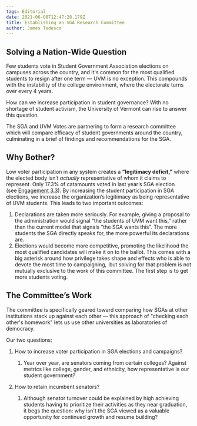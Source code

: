 ```yaml
---
tags: Editorial
date: 2021-06-08T12:47:28.179Z
title: Establishing an SGA Research Committee
author: James Tedesco
---
```

## Solving a Nation-Wide Question

Few students vote in Student Government Association elections on campuses across the country, and it's common for the most qualified students to resign after one term — UVM is no exception. This compounds with the instability of the college environment, where the electorate turns over every 4 years.

How can we increase participation in student governance? With no shortage of student activism, the University of Vermont can rise to answer this question.

The SGA and UVM Votes are partnering to form a research committee which will compare efficacy of student governments around the country, culminating in a brief of findings and recommendations for the SGA.

## Why Bother?

Low voter participation in any system creates a **"legitimacy deficit,"** where the elected body isn’t *actually* representative of whom it claims to represent. Only 17.3% of catamounts voted in last year’s SGA election (see [Engagement 3.3](https://www.uvm.edu/sites/default/files/Office-of-the-Provost/ASG_Dashboard_Oct4_2020.pdf)). By increasing the student participation in SGA elections, we increase the organization’s legitimacy as being representative of UVM students. This leads to two important outcomes:

1. Declarations are taken more seriously. For example, giving a proposal to the administration would signal “the students of UVM want this,” rather than the current model that signals “the SGA wants this”. The more students the SGA directly speaks for, the more powerful its declarations are.
2. Elections would become more competitive, promoting the likelihood the most qualified candidates will make it on to the ballot. This comes with a big asterisk around how privilege takes shape and effects who is able to devote the most time to campaigning,  but solving for that problem is not mutually exclusive to the work of this committee. The first step is to get more students voting.

## The Committee’s Work

The committee is specifically geared toward comparing how SGAs at other institutions stack up against each other — this approach of "checking each other's homework" lets us use other universities as laboratories of democracy.

Our two questions:

1. How to increase voter participation in SGA elections and campaigns?

   1. Year over year, are senators coming from certain colleges? Against metrics like college, gender, and ethnicity, how representative is our student government?
2. How to retain incumbent senators?

   1. Although senator turnover could be explained by high achieving students having to prioritize their activities as they near graduation, it begs the question: why isn't the SGA viewed as a valuable opportunity for continued growth and resume building?